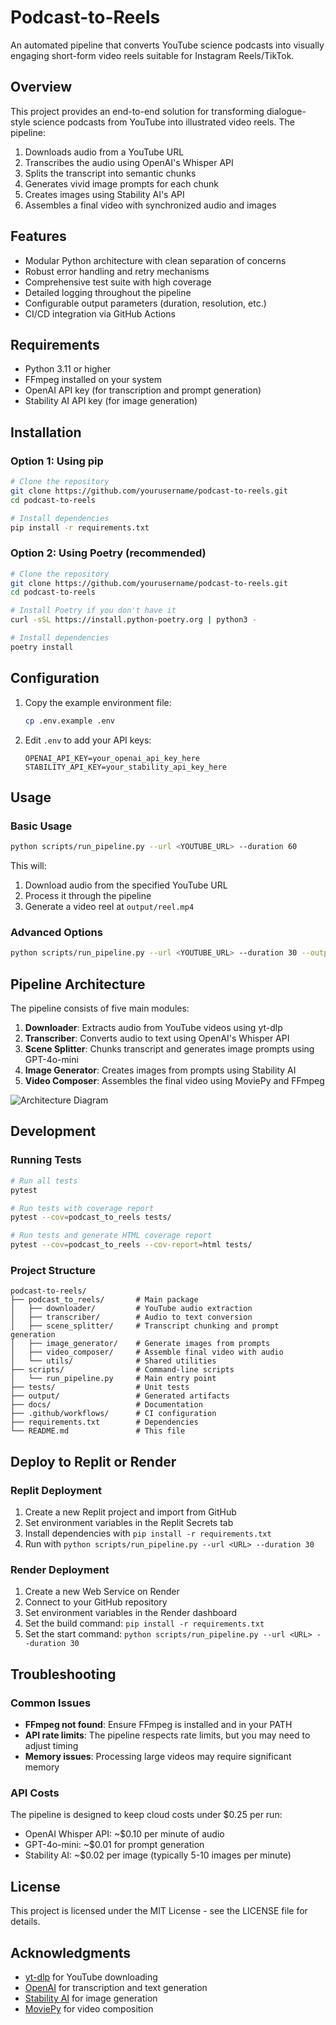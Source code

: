 # Podcast-to-Reels

An automated pipeline that converts YouTube science podcasts into visually engaging short-form video reels suitable for Instagram Reels/TikTok.

## Overview

This project provides an end-to-end solution for transforming dialogue-style science podcasts from YouTube into illustrated video reels. The pipeline:

1. Downloads audio from a YouTube URL
2. Transcribes the audio using OpenAI's Whisper API
3. Splits the transcript into semantic chunks
4. Generates vivid image prompts for each chunk
5. Creates images using Stability AI's API
6. Assembles a final video with synchronized audio and images

## Features

- Modular Python architecture with clean separation of concerns
- Robust error handling and retry mechanisms
- Comprehensive test suite with high coverage
- Detailed logging throughout the pipeline
- Configurable output parameters (duration, resolution, etc.)
- CI/CD integration via GitHub Actions

## Requirements

- Python 3.11 or higher
- FFmpeg installed on your system
- OpenAI API key (for transcription and prompt generation)
- Stability AI API key (for image generation)

## Installation

### Option 1: Using pip

```bash
# Clone the repository
git clone https://github.com/yourusername/podcast-to-reels.git
cd podcast-to-reels

# Install dependencies
pip install -r requirements.txt
```

### Option 2: Using Poetry (recommended)

```bash
# Clone the repository
git clone https://github.com/yourusername/podcast-to-reels.git
cd podcast-to-reels

# Install Poetry if you don't have it
curl -sSL https://install.python-poetry.org | python3 -

# Install dependencies
poetry install
```

## Configuration

1. Copy the example environment file:
   ```bash
   cp .env.example .env
   ```

2. Edit `.env` to add your API keys:
   ```
   OPENAI_API_KEY=your_openai_api_key_here
   STABILITY_API_KEY=your_stability_api_key_here
   ```

## Usage

### Basic Usage

```bash
python scripts/run_pipeline.py --url <YOUTUBE_URL> --duration 60
```

This will:
1. Download audio from the specified YouTube URL
2. Process it through the pipeline
3. Generate a video reel at `output/reel.mp4`

### Advanced Options

```bash
python scripts/run_pipeline.py --url <YOUTUBE_URL> --duration 30 --output custom_output.mp4
```

## Pipeline Architecture

The pipeline consists of five main modules:

1. **Downloader**: Extracts audio from YouTube videos using yt-dlp
2. **Transcriber**: Converts audio to text using OpenAI's Whisper API
3. **Scene Splitter**: Chunks transcript and generates image prompts using GPT-4o-mini
4. **Image Generator**: Creates images from prompts using Stability AI
5. **Video Composer**: Assembles the final video using MoviePy and FFmpeg

![Architecture Diagram](docs/architecture_diagram.png)

## Development

### Running Tests

```bash
# Run all tests
pytest

# Run tests with coverage report
pytest --cov=podcast_to_reels tests/

# Run tests and generate HTML coverage report
pytest --cov=podcast_to_reels --cov-report=html tests/
```

### Project Structure

```
podcast-to-reels/
├── podcast_to_reels/       # Main package
│   ├── downloader/         # YouTube audio extraction
│   ├── transcriber/        # Audio to text conversion
│   ├── scene_splitter/     # Transcript chunking and prompt generation
│   ├── image_generator/    # Generate images from prompts
│   ├── video_composer/     # Assemble final video with audio
│   └── utils/              # Shared utilities
├── scripts/                # Command-line scripts
│   └── run_pipeline.py     # Main entry point
├── tests/                  # Unit tests
├── output/                 # Generated artifacts
├── docs/                   # Documentation
├── .github/workflows/      # CI configuration
├── requirements.txt        # Dependencies
└── README.md               # This file
```

## Deploy to Replit or Render

### Replit Deployment

1. Create a new Replit project and import from GitHub
2. Set environment variables in the Replit Secrets tab
3. Install dependencies with `pip install -r requirements.txt`
4. Run with `python scripts/run_pipeline.py --url <URL> --duration 30`

### Render Deployment

1. Create a new Web Service on Render
2. Connect to your GitHub repository
3. Set environment variables in the Render dashboard
4. Set the build command: `pip install -r requirements.txt`
5. Set the start command: `python scripts/run_pipeline.py --url <URL> --duration 30`

## Troubleshooting

### Common Issues

- **FFmpeg not found**: Ensure FFmpeg is installed and in your PATH
- **API rate limits**: The pipeline respects rate limits, but you may need to adjust timing
- **Memory issues**: Processing large videos may require significant memory

### API Costs

The pipeline is designed to keep cloud costs under $0.25 per run:
- OpenAI Whisper API: ~$0.10 per minute of audio
- GPT-4o-mini: ~$0.01 for prompt generation
- Stability AI: ~$0.02 per image (typically 5-10 images per minute)

## License

This project is licensed under the MIT License - see the LICENSE file for details.

## Acknowledgments

- [yt-dlp](https://github.com/yt-dlp/yt-dlp) for YouTube downloading
- [OpenAI](https://openai.com/) for transcription and text generation
- [Stability AI](https://stability.ai/) for image generation
- [MoviePy](https://zulko.github.io/moviepy/) for video composition
